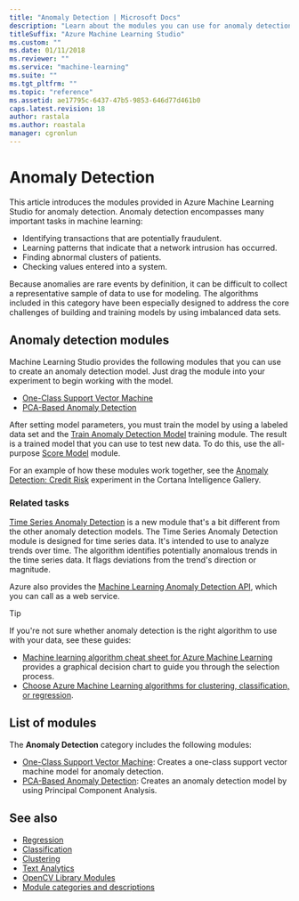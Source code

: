 ```yaml
---
title: "Anomaly Detection | Microsoft Docs"
description: "Learn about the modules you can use for anomaly detection in Azure Machine Learning."
titleSuffix: "Azure Machine Learning Studio"
ms.custom: ""
ms.date: 01/11/2018
ms.reviewer: ""
ms.service: "machine-learning"
ms.suite: ""
ms.tgt_pltfrm: ""
ms.topic: "reference"
ms.assetid: ae17795c-6437-47b5-9853-646d77d461b0
caps.latest.revision: 18
author: rastala
ms.author: roastala 
manager: cgronlun
---
```

# Anomaly Detection

This article introduces the modules provided in Azure Machine Learning Studio for anomaly detection. Anomaly detection encompasses many important tasks in machine learning:  
  
-   Identifying transactions that are potentially fraudulent.
-   Learning patterns that indicate that a network intrusion has occurred.
-   Finding abnormal clusters of patients.
-   Checking values entered into a system.
  
Because anomalies are rare events by definition, it can be difficult to collect a representative sample of data to use for modeling. The algorithms included in this category have been especially designed to address the core challenges of building and training models by using imbalanced data sets.
  
## Anomaly detection modules

Machine Learning Studio provides the following modules that you can use to create an anomaly detection model. Just drag the module into your experiment to begin working with the model.

- [One-Class Support Vector Machine](one-class-support-vector-machine.md)
- [PCA-Based Anomaly Detection](pca-based-anomaly-detection.md)

After setting model parameters, you must train the model by using a labeled data set and the [Train Anomaly Detection Model](train-anomaly-detection-model.md) training module. The result is a trained model that you can use to test new data. To do this, use the all-purpose [Score Model](score-model.md) module.

For an example of how these modules work together, see the [Anomaly Detection: Credit Risk](https://gallery.cortanaintelligence.com/Experiment/Anomaly-Detection-Credit-Risk-5) experiment in the Cortana Intelligence Gallery.

### Related tasks
 
[Time Series Anomaly Detection](time-series-anomaly-detection.md) is a new module that's a bit different from the other anomaly detection models. The Time Series Anomaly Detection module is designed for time series data. It's intended to use to analyze trends over time. The algorithm identifies potentially anomalous trends in the time series data. It flags deviations from the trend's direction or magnitude.

Azure also provides the [Machine Learning Anomaly Detection API](https://docs.microsoft.com/azure/machine-learning/machine-learning-apps-anomaly-detection-api), which you can call as a web service.

> [!TIP]
> If you're not sure whether anomaly detection is the right algorithm to use with your data, see these guides: 
> -  [Machine learning algorithm cheat sheet for Azure Machine Learning](https://docs.microsoft.com/azure/machine-learning/studio/algorithm-cheat-sheet/) provides a graphical decision chart to guide you through the selection process.
> - [Choose Azure Machine Learning algorithms for clustering, classification, or regression](https://docs.microsoft.com/azure/machine-learning/studio/machine-learning-algorithm-choice/).

## List of modules

The **Anomaly Detection** category includes the following modules:

- [One-Class Support Vector Machine](one-class-support-vector-machine.md): Creates a one-class support vector machine model for anomaly detection.
- [PCA-Based Anomaly Detection](pca-based-anomaly-detection.md): Creates an anomaly detection model by using Principal Component Analysis.

## See also

- [Regression](machine-learning-initialize-model-regression.md)
- [Classification](machine-learning-initialize-model-classification.md)
- [Clustering](machine-learning-initialize-model-clustering.md)
- [Text Analytics](text-analytics.md)
- [OpenCV Library Modules](opencv-library-modules.md)
- [Module categories and descriptions](machine-learning-module-descriptions.md)
